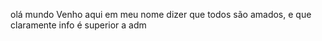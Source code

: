 olá mundo
Venho aqui em meu nome dizer que todos são amados, e que claramente info é superior a adm
